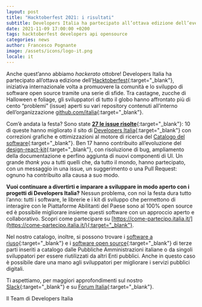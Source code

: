 ```yaml
---
layout: post
title: "Hacktoberfest 2021: i risultati"
subtitle: Developers Italia ha partecipato all’ottava edizione dell’evento internazionale sull’open source
date: 2021-11-09 17:00:00 +0200
tags: hacktoberfest developers api opensource
categories: news
author: Francesco Pognante
image: /assets/icons/logo-it.png
locale: it
---
```

Anche quest’anno abbiamo *hackerato* ottobre! Developers Italia ha partecipato all’ottava edizione dell’[Hacktoberfest](https://hacktoberfest.digitalocean.com/){:target="_blank"}, iniziativa internazionale volta a promuovere la comunità e lo sviluppo di software open source tramite una serie di sfide. Tra castagne, zucche di Halloween e foliage, gli sviluppatori di tutto il globo hanno affrontato più di cento “problemi” (issue) aperti su vari repository contenuti all’interno dell’organizzazione [github.com/italia](https://github.com/italia){:target="_blank"}.

Com’è andata la festa? Sono state  **[27 le issue risolte](https://github.com/search?q=label%3Ahacktoberfest+org%3Aitalia+updated%3A%3E2021-08-01+state%3Aclosed&type=Issues&ref=advsearch&l=&l=)**{:target="_blank"}: 10 di queste hanno migliorato il sito di [Developers Italia](https://github.com/italia/developers.italia.it){:target="_blank"} con correzioni grafiche e ottimizzazioni al motore di ricerca del [Catalogo del software](https://developers.italia.it/it/search){:target="_blank"}. Ben 17 hanno contribuito all’evoluzione del [design-react-kit](https://github.com/italia/design-react-kit/){:target="_blank"}, con risoluzione di bug, ampliamento della documentazione e perfino aggiunta di nuovi componenti di UI. Un grande *thank you* a tutti quelli che, da tutto il mondo, hanno partecipato, con un messaggio in una issue, un suggerimento o una Pull Request: ognuno ha contribuito alla causa a suo modo.  

**Vuoi continuare a divertirti e imparare a sviluppare in modo aperto con i progetti di Developers Italia?** Nessun problema, con noi la festa dura tutto l’anno: tutti i software, le librerie e i kit di sviluppo che permettono di interagire con le Piattaforme Abilitanti del Paese sono al 100% open source ed è possibile migliorare insieme questi software con un approccio aperto e collaborativo. Scopri come partecipare su [https://come-partecipo.italia.it/](https://come-partecipo.italia.it/){:target="_blank"}.

Nel nostro catalogo, inoltre, si possono trovare i [software a riuso](https://developers.italia.it/it/search?type=software_reuse&sort_by=relevance&page=0){:target="_blank"} e i [software open source](https://developers.italia.it/it/search?type=software_open&sort_by=relevance&page=0){:target="_blank"} di terze parti inseriti a catalogo dalle Pubbliche Amministrazioni italiane o da singoli sviluppatori per essere riutilizzati da altri Enti pubblici. Anche in questo caso è possibile dare una mano agli sviluppatori per migliorare i servizi pubblici digitali.
 
Ti aspettiamo, per maggiori approfondimenti sul nostro [Slack](https://developersitalia.slack.com){:target="_blank"} e su [Forum Italia](https://forum.italia.it/){:target="_blank"}.
 
Il Team di Developers Italia
